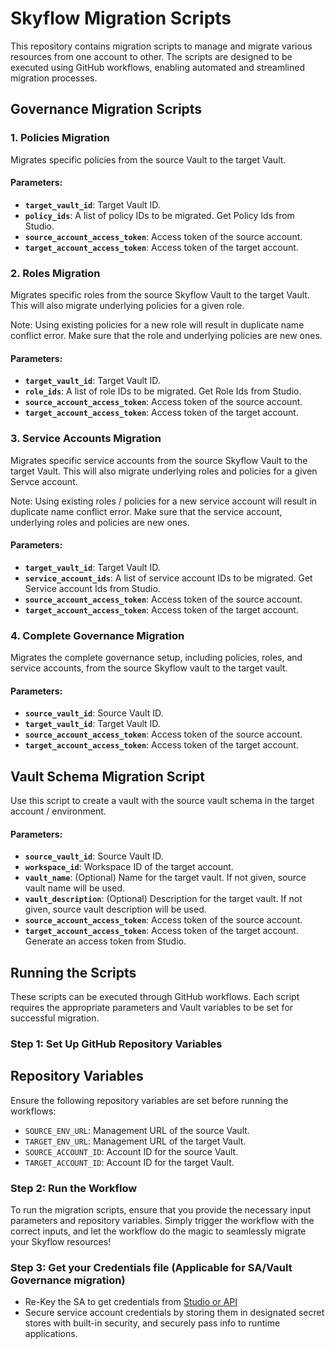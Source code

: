 # Skyflow Migration Scripts

This repository contains migration scripts to manage and migrate various resources from one account to other. The scripts are designed to be executed using GitHub workflows, enabling automated and streamlined migration processes.

## Governance Migration Scripts

### 1. Policies Migration

Migrates specific policies from the source Vault to the target Vault.

#### Parameters:
- **`target_vault_id`**: Target Vault ID.
- **`policy_ids`**: A list of policy IDs to be migrated. Get Policy Ids from Studio.
- **`source_account_access_token`**: Access token of the source account.
- **`target_account_access_token`**: Access token of the target account.

### 2. Roles Migration

Migrates specific roles from the source Skyflow Vault to the target Vault. This will also migrate underlying policies for a given role. 

Note: Using existing policies for a new role will result in duplicate name conflict error. Make sure that the role and underlying policies are new ones.

#### Parameters:
- **`target_vault_id`**: Target Vault ID.
- **`role_ids`**: A list of role IDs to be migrated. Get Role Ids from Studio.
- **`source_account_access_token`**: Access token of the source account.
- **`target_account_access_token`**: Access token of the target account.

### 3. Service Accounts Migration

Migrates specific service accounts from the source Skyflow Vault to the target Vault. This will also migrate underlying roles and policies for a given Servce account. 

Note: Using existing roles / policies for a new service account will result in duplicate name conflict error. Make sure that the service account, underlying roles and policies are new ones.

#### Parameters:
- **`target_vault_id`**: Target Vault ID.
- **`service_account_ids`**: A list of service account IDs to be migrated. Get Service account Ids from Studio.
- **`source_account_access_token`**: Access token of the source account.
- **`target_account_access_token`**: Access token of the target account.

### 4. Complete Governance Migration

Migrates the complete governance setup, including policies, roles, and service accounts, from the source Skyflow vault to the target vault.

#### Parameters:
- **`source_vault_id`**: Source Vault ID.
- **`target_vault_id`**: Target Vault ID.
- **`source_account_access_token`**: Access token of the source account.
- **`target_account_access_token`**: Access token of the target account.

## Vault Schema Migration Script

Use this script to create a vault with the source vault schema in the target account / environment.

#### Parameters:
- **`source_vault_id`**: Source Vault ID.
- **`workspace_id`**: Workspace ID of the target account.
- **`vault_name`**: (Optional) Name for the target vault. If not given, source vault name will be used.
- **`vault_description`**: (Optional) Description for the target vault. If not given, source vault description will be used.
- **`source_account_access_token`**: Access token of the source account.
- **`target_account_access_token`**: Access token of the target account. Generate an access token from Studio.

## Running the Scripts

These scripts can be executed through GitHub workflows. Each script requires the appropriate parameters and Vault variables to be set for successful migration.

### Step 1: Set Up GitHub Repository Variables

## Repository Variables

Ensure the following repository variables are set before running the workflows:

- `SOURCE_ENV_URL`: Management URL of the source Vault.
- `TARGET_ENV_URL`: Management URL of the target Vault.
- `SOURCE_ACCOUNT_ID`: Account ID for the source Vault.
- `TARGET_ACCOUNT_ID`: Account ID for the target Vault.

### Step 2: Run the Workflow

To run the migration scripts, ensure that you provide the necessary input parameters and repository variables. Simply trigger the workflow with the correct inputs, and let the workflow do the magic to seamlessly migrate your Skyflow resources!

### Step 3: Get your Credentials file (Applicable for SA/Vault Governance migration)

- Re-Key the SA to get credentials from [Studio or API](https://docs.skyflow.com/rotate-service-account-keys/#prerequisites)
- Secure service account credentials by storing them in designated secret stores with built-in security, and securely pass info to runtime applications.